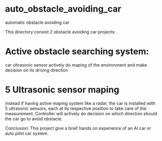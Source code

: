 # auto_obstacle_avoiding_car
automatic obstacle avoiding car

This directory consist 2 obstacle avoiding car projects:

# Active obstacle searching system:
car ultrasonic sensor actively do maping of the environment and make decision on its driving direction

# 5 Ultrasonic sensor maping
instead if having active maping system like a radar, the car is installed with 5 ultrasonic sensors, each at its respective position to take care of the measurement.
Controller will actively do decision on which direction should the car go to avoid obstacle.

Conclusion: This project give a brief hands on experience of an AI car or auto pilot car system.
